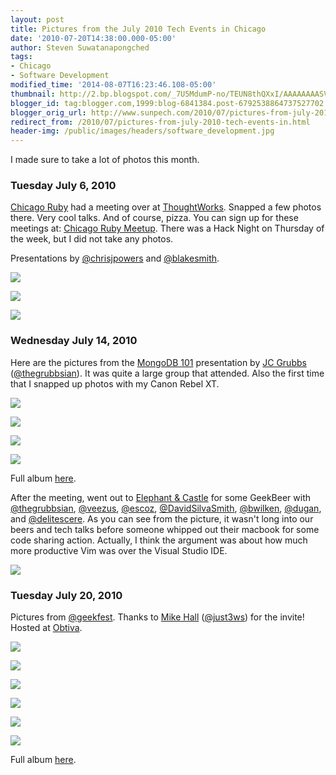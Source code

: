 ```yaml
---
layout: post
title: Pictures from the July 2010 Tech Events in Chicago
date: '2010-07-20T14:38:00.000-05:00'
author: Steven Suwatanapongched
tags:
- Chicago
- Software Development
modified_time: '2014-08-07T16:23:46.108-05:00'
thumbnail: http://2.bp.blogspot.com/_7U5MdumP-no/TEUN8thQXxI/AAAAAAAASVM/sM6lMLptc74/s600/2010-07-06+18.11.49.jpg
blogger_id: tag:blogger.com,1999:blog-6841384.post-6792538864737527702
blogger_orig_url: http://www.sunpech.com/2010/07/pictures-from-july-2010-tech-events-in.html
redirect_from: /2010/07/pictures-from-july-2010-tech-events-in.html
header-img: /public/images/headers/software_development.jpg
---
```


I made sure to take a lot of photos this month.

### Tuesday July 6, 2010
<a href="http://chicagoruby.org/">Chicago Ruby</a> had a meeting over at <a href="http://www.thoughtworks.com/">ThoughtWorks</a>.  Snapped a few photos there.  Very cool talks.  And of course, pizza.  You can sign up for these meetings at: <a href="http://www.meetup.com/ChicagoRuby">Chicago Ruby Meetup</a>.  There was a Hack Night on Thursday of the week, but I did not take any photos.

Presentations by <a href="http://twitter.com/chrisjpowers">@chrisjpowers</a> and <a href="http://twitter.com/blakesmith">@blakesmith</a>.


<a href="http://2.bp.blogspot.com/_7U5MdumP-no/TEUN8thQXxI/AAAAAAAASVM/sM6lMLptc74/s600/2010-07-06+18.11.49.jpg"><img border="0" src="http://2.bp.blogspot.com/_7U5MdumP-no/TEUN8thQXxI/AAAAAAAASVM/sM6lMLptc74/s320/2010-07-06+18.11.49.jpg"  /></a>

<a href="http://3.bp.blogspot.com/_7U5MdumP-no/TEUOBdS2t3I/AAAAAAAASVQ/rluuqnKjjY8/s600/2010-07-06+18.30.46.jpg"><img border="0" src="http://3.bp.blogspot.com/_7U5MdumP-no/TEUOBdS2t3I/AAAAAAAASVQ/rluuqnKjjY8/s320/2010-07-06+18.30.46.jpg"  /></a>

<a href="http://3.bp.blogspot.com/_7U5MdumP-no/TEUOD9eU3jI/AAAAAAAASVU/24_YAwtwaFQ/s600/2010-07-06+19.13.17.jpg"><img border="0" src="http://3.bp.blogspot.com/_7U5MdumP-no/TEUOD9eU3jI/AAAAAAAASVU/24_YAwtwaFQ/s320/2010-07-06+19.13.17.jpg"  /></a>

### Wednesday July 14, 2010
Here are the pictures from the <a href="http://chicagoalt.net/event/July2010Meeting-MongoDB-101">MongoDB 101</a> presentation by <a href="http://www.thegrubbsian.com/">JC Grubbs</a> (<a href="http://twitter.com/thegrubbsian">@thegrubbsian</a>).  It was quite a large group that attended.  Also the first time that I snapped up photos with my Canon Rebel XT.

<a href="http://4.bp.blogspot.com/-vb4o9OlxVB0/TD6EHVIsBPI/AAAAAAAAQ7Q/LJr9vvLcurY/s600/IMG_0574.JPG" ><img border="0"  src="http://4.bp.blogspot.com/-vb4o9OlxVB0/TD6EHVIsBPI/AAAAAAAAQ7Q/LJr9vvLcurY/s320/IMG_0574.JPG"  /></a>

<a href="http://3.bp.blogspot.com/-HW3KADIJEds/TD6EH8z63DI/AAAAAAAAQ7Y/dPr3K9eB_3c/s600/IMG_0575.JPG" ><img border="0"  src="http://3.bp.blogspot.com/-HW3KADIJEds/TD6EH8z63DI/AAAAAAAAQ7Y/dPr3K9eB_3c/s320/IMG_0575.JPG"  /></a>

<a href="http://1.bp.blogspot.com/-y4zDRwu3wFk/TD6EJZXBTfI/AAAAAAAAQ7w/imBDxq-1EcA/s600/IMG_0579.JPG" ><img border="0"  src="http://1.bp.blogspot.com/-y4zDRwu3wFk/TD6EJZXBTfI/AAAAAAAAQ7w/imBDxq-1EcA/s320/IMG_0579.JPG"  /></a>

<a href="http://4.bp.blogspot.com/-IELQyKbjuLQ/TD6EKrH57HI/AAAAAAAAQ8I/GJmwsHpsN5Y/s600/IMG_0584.JPG" ><img border="0"  src="http://4.bp.blogspot.com/-IELQyKbjuLQ/TD6EKrH57HI/AAAAAAAAQ8I/GJmwsHpsN5Y/s320/IMG_0584.JPG"  /></a>

Full album <a href="http://picasaweb.google.com/sunpech/2010JulyChicagoAltNetJCGrubbsOnMongoDB">here</a>.

After the meeting, went out to <a href="http://www.elephantcastle.com/">Elephant &amp; Castle</a> for some GeekBeer with <a href="http://twitter.com/thegrubbsian">@thegrubbsian</a>, <a href="http://twitter.com/veezus">@veezus</a>, <a href="http://twitter.com/escoz">@escoz</a>, <a href="http://twitter.com/DavidSilvaSmith">@DavidSilvaSmith</a>, <a href="http://twitter.com/bwilken">@bwilken</a>, <a href="http://twitter.com/dugan">@dugan</a>, and <a href="http://twitter.com/delitescere">@delitescere</a>.  As you can see from the picture, it wasn't long into our beers and tech talks before someone whipped out their macbook for some code sharing action.  Actually, I think the argument was about how much more productive Vim was over the Visual Studio IDE.

<a href="http://4.bp.blogspot.com/_7U5MdumP-no/TEUK8jw-oFI/AAAAAAAASVE/Kph90uquD3U/s600/2010-07-14+21.35.27.jpg"><img border="0" src="http://4.bp.blogspot.com/_7U5MdumP-no/TEUK8jw-oFI/AAAAAAAASVE/Kph90uquD3U/s320/2010-07-14+21.35.27.jpg"  /></a>

### Tuesday July 20, 2010

Pictures from <a href="http://www.twitter.com/geekfest">@geekfest</a>.  Thanks to <a href="http://just3ws.wordpress.com/">Mike Hall</a> (<a href="http://www.twitter.com/just3ws">@just3ws</a>) for the invite!  Hosted at <a href="http://obtiva.com/">Obtiva</a>.

<a href="http://4.bp.blogspot.com/-J4cTYp7IfPo/TEXvaD2bT_I/AAAAAAAASWs/S_9fO-yLQZs/s600/IMG_0917.JPG" ><img border="0"  src="http://4.bp.blogspot.com/-J4cTYp7IfPo/TEXvaD2bT_I/AAAAAAAASWs/S_9fO-yLQZs/s320/IMG_0917.JPG"  /></a>

<a href="http://3.bp.blogspot.com/-QCKOoLjX3LI/TEXvwn9mBAI/AAAAAAAASYA/xOKvLheD8Mg/s600/IMG_0929.JPG" ><img border="0"  src="http://3.bp.blogspot.com/-QCKOoLjX3LI/TEXvwn9mBAI/AAAAAAAASYA/xOKvLheD8Mg/s320/IMG_0929.JPG"  /></a>

<a href="http://1.bp.blogspot.com/-Cq69R2vy-nI/TEXwXMUob7I/AAAAAAAASaA/x7g7UQFZ_ZE/s600/IMG_0945.JPG" ><img border="0"  src="http://1.bp.blogspot.com/-Cq69R2vy-nI/TEXwXMUob7I/AAAAAAAASaA/x7g7UQFZ_ZE/s320/IMG_0945.JPG"  /></a>

<a href="http://4.bp.blogspot.com/-VoQ1T6wQwgI/TEXwaO6b0_I/AAAAAAAASaM/5xNspao0uiw/s600/IMG_0946.JPG" ><img border="0"  src="http://4.bp.blogspot.com/-VoQ1T6wQwgI/TEXwaO6b0_I/AAAAAAAASaM/5xNspao0uiw/s320/IMG_0946.JPG"  /></a>

<a href="http://4.bp.blogspot.com/-RrBdGMq3zlI/TEXy6oqTbSI/AAAAAAAASbI/nn_HPVW7qvc/s600/IMG_0951.JPG" ><img border="0"  src="http://4.bp.blogspot.com/-RrBdGMq3zlI/TEXy6oqTbSI/AAAAAAAASbI/nn_HPVW7qvc/s320/IMG_0951.JPG"  /></a>

<a href="http://2.bp.blogspot.com/-RSV-AysXDKI/TEX2mzc6pqI/AAAAAAAASec/yhiEZfEfxsw/s600/IMG_0970.JPG" ><img border="0"  src="http://2.bp.blogspot.com/-RSV-AysXDKI/TEX2mzc6pqI/AAAAAAAASec/yhiEZfEfxsw/s320/IMG_0970.JPG"  /></a>

Full album <a href="http://picasaweb.google.com/sunpech/2010July20GeekfestAtObtiva">here</a>.

